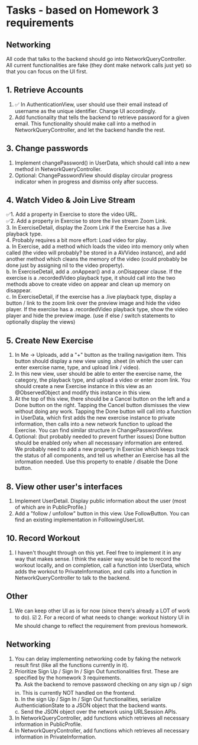 #  Tasks - based on Homework 3 requirements  

## Networking  
All code that talks to the backend should go into NetworkQueryController. All current functionalities are fake (they dont make network calls just yet) so that you can focus on the UI first.    
  
## 1. Retrieve Accounts  
1. ✅ In AuthenticationView, user should use their email instead of username as the unique identifier. Change UI accordingly.  
2. Add functionality that tells the backend to retrieve password for a given email. This functionality should make call into a method in NetworkQueryController, and let the backend handle the rest.  
  
## 3. Change passwords  
1. Implement changePassword() in UserData, which should call into a new method in NetworkQueryController.  
2. Optional: ChangePasswordView should display circular progress indicator when in progress and dismiss only after success.  
  
## 4. Watch Video & Join Live Stream  
✅1. Add a property in Exercise to store the video URL.  
✅2. Add a property in Exercise to store the live stream Zoom Link.  
3. In ExerciseDetail, display the Zoom Link if the Exercise has a .live playback type.  
4. Probably requires a bit more effort: Load video for play.  
    a. In Exercise, add a method which loads the video into memory only when called (the video will probably? be stored in a AVVideo instance), and add another method which cleans the memory of the video (could probably be done just by assigning nil to the video property).  
    b. In ExerciseDetail, add a .onAppear() and a .onDisappear clause. If the exercise is a .recordedVideo playback type, it should call into the two methods above to create video on appear and clean up memory on disappear.  
    c. In ExerciseDetail, if the exercise has a .live playback type, display a button / link to the zoom link over the preview image and hide the video player. If the exercise has a .recordedVideo playback type, show the video player and hide the preview image. (use if else / switch statements to optionally display the views)  
  
## 5. Create New Exercise  
1. In Me -> Uploads, add a "+" button as the trailing navigation item. This button should display a new view using .sheet (in which the user can enter exercise name, type, and upload link / video).  
2. In this new view, user should be able to enter the exercise name, the category, the playback type, and upload a video or enter zoom link. You should create a new Exercise instance in this view as an @ObservedObject and modify this instance in this view.  
3.  At the top of this view, there should be a Cancel button on the left and a Done button on the right. Tapping the Cancel button dismisses the view without doing any work. Tapping the Done button will call into a function in UserData, which first adds the new exercise instance to private information, then calls into a new network function to upload the Exercise. You can find similar structure in ChangePasswordView.  
4. Optional: (but probably needed to prevent further issues) Done button should be enabled only when all necesssary information are entered. We probably need to add a new property in Exercise which keeps track the status of all components, and tell us whether an Exercise has all the information needed. Use this property to enable / disable the Done button.  

  
## 8. View other user's interfaces
1. Implement UserDetail. Display public information about the user (most of which are in PublicProfile.)  
2. Add a "follow / unfollow" button in this view. Use FollowButton. You can find an existing implementation in FolllowingUserList.  
  

## 10. Record Workout  
1. I haven't thought through on this yet. Feel free to implement it in any way that makes sense. I think the easier way would be to record the workout locally, and on completion, call a function into UserData, which adds the workout to PrivateInformation, and calls into a function in NetworkQueryController to talk to the backend.

## Other
1. We can keep other UI as is for now (since there's already a LOT of work to do).
☑️ 2. For a record of what needs to change: workout history UI in Me should change to reflect the requirement from previous homework.
  
## Networking  
1. You can delay implementing networking code by faking the network result first (like all the functions currently in it).  
2. Prioritize Sign Up / Sign In / Sign Out functionalities first. These are specified by the homework 3 requirements.  
    ❓a. Ask the backend to remove password checking on any sign up / sign in. This is currently NOT handled on the frontend.  
    b. In the sign Up / Sign In / Sign Out functionalities, serialize AuthenticiationState to a JSON object that the backend wants.  
    c. Send the JSON object over the network using URLSession APIs.  
3. In NetworkQueryController, add functions which retrieves all necessary information in PublicProfile.
4. In NetworkQueryController, add functions which retrieves all necessary information in PrivateInformation.


